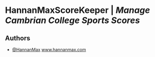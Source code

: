 # HannanMaxScoreKeeper | _Manage Cambrian College Sports Scores_
## Authors
- [@HannanMax](https://www.github.com/HannanMax) <a href="https://www.hannanmax.com">www.hannanmax.com</a>
